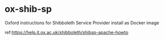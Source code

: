 # ox-shib-sp
Oxford instructions for Shibboleth Service Provider install as Docker image

ref:https://help.it.ox.ac.uk/shibboleth/shibsp-apache-howto

